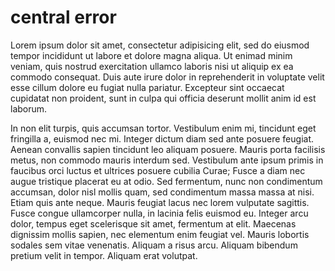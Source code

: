 # central error

Lorem ipsum dolor sit amet, consectetur adipisicing elit, sed do eiusmod tempor incididunt ut labore et dolore magna aliqua. Ut enimad minim veniam, quis nostrud exercitation ullamco laboris nisi ut aliquip ex ea commodo consequat. Duis aute irure dolor in reprehenderit in voluptate velit esse cillum dolore eu fugiat nulla pariatur. Excepteur sint occaecat cupidatat non proident, sunt in culpa qui officia deserunt mollit anim id est laborum.

In non elit turpis, quis accumsan tortor. Vestibulum enim mi, tincidunt eget fringilla a, euismod nec mi. Integer dictum diam sed ante posuere feugiat. Aenean convallis sapien tincidunt leo aliquam posuere. Mauris porta facilisis metus, non commodo mauris interdum sed. Vestibulum ante ipsum primis in faucibus orci luctus et ultrices posuere cubilia Curae; Fusce a diam nec augue tristique placerat eu at odio. Sed fermentum, nunc non condimentum accumsan, dolor nisl mollis quam, sed condimentum massa massa at nisi. Etiam quis ante neque. Mauris feugiat lacus nec lorem vulputate sagittis. Fusce congue ullamcorper nulla, in lacinia felis euismod eu. Integer arcu dolor, tempus eget scelerisque sit amet, fermentum at elit. Maecenas dignissim mollis sapien, nec elementum enim feugiat vel. Mauris lobortis sodales sem vitae venenatis. Aliquam a risus arcu. Aliquam bibendum pretium velit in tempor. Aliquam erat volutpat.
